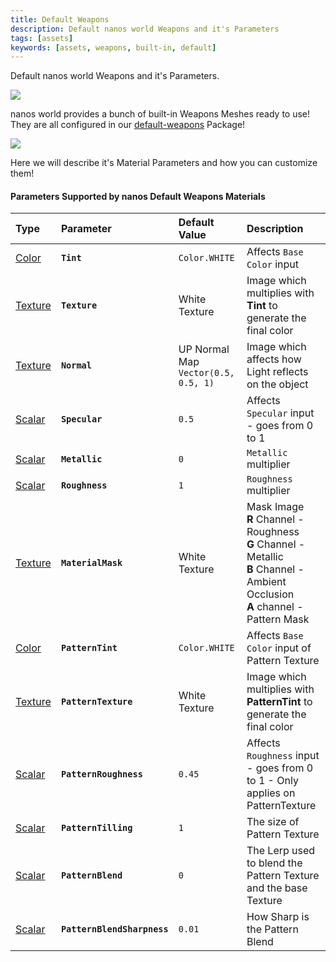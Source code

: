 ```yaml
---
title: Default Weapons
description: Default nanos world Weapons and it's Parameters
tags: [assets]
keywords: [assets, weapons, built-in, default]
---
```



Default nanos world Weapons and it's Parameters.

![](/img/docs/weapons-pack.webp)

nanos world provides a bunch of built-in Weapons Meshes ready to use! They are all configured in our [default-weapons](https://store.nanos.world/packages/default-weapons/) Package!

![](/img/docs/default-weapons-01.jpg)

Here we will describe it's Material Parameters and how you can customize them!

#### Parameters Supported by nanos Default Weapons Materials

| Type | Parameter | Default Value | Description |
| :--- | :--- | :--- | :--- |
| [Color](/scripting-reference/classes/base-classes/paintable.mdx#setmaterialcolorparameter) | **`Tint`** | `Color.WHITE` | Affects `Base Color` input | **Tint** multiplies with **Texture** parameter to generate the final color |
| [Texture](/scripting-reference/classes/base-classes/paintable.mdx#setmaterialtextureparameter) | **`Texture`** | White Texture | Image which multiplies with **Tint** to generate the final color |
| [Texture](/scripting-reference/classes/base-classes/paintable.mdx#setmaterialtextureparameter) | **`Normal`** | UP Normal Map `Vector(0.5, 0.5, 1)` | Image which affects how Light reflects on the object |
| [Scalar](/scripting-reference/classes/base-classes/paintable.mdx#setmaterialscalarparameter) | **`Specular`** | `0.5` | Affects `Specular` input - goes from 0 to 1 |
| [Scalar​](/scripting-reference/classes/base-classes/paintable.mdx#setmaterialscalarparameter) | **`Metallic`** | `0` | `Metallic` multiplier |
| [Scalar](/scripting-reference/classes/base-classes/paintable.mdx#setmaterialscalarparameter) | **`Roughness`** | `1` | `Roughness` multiplier |
| [Texture](/scripting-reference/classes/base-classes/paintable.mdx#setmaterialtextureparameter) | **`MaterialMask`** | White Texture | Mask Image<br />**R** Channel - Roughness <br />**G** Channel - Metallic <br />**B** Channel - Ambient Occlusion <br />**A** channel - Pattern Mask |
| [Color](/scripting-reference/classes/base-classes/paintable.mdx#setmaterialcolorparameter) | **`PatternTint`** | `Color.WHITE` | Affects `Base Color` input of Pattern Texture | **Tint** multiplies with **PatternTexture** parameter to generate the final color |
| [Texture](/scripting-reference/classes/base-classes/paintable.mdx#setmaterialtextureparameter) | **`PatternTexture`** | White Texture | Image which multiplies with **PatternTint** to generate the final color |
| [Scalar](/scripting-reference/classes/base-classes/paintable.mdx#setmaterialscalarparameter) | **`PatternRoughness`** | `0.45` | Affects `Roughness` input - goes from 0 to 1 - Only applies on PatternTexture |
| [Scalar](/scripting-reference/classes/base-classes/paintable.mdx#setmaterialscalarparameter) | **`PatternTilling`** | `1` | The size of Pattern Texture |
| [Scalar](/scripting-reference/classes/base-classes/paintable.mdx#setmaterialscalarparameter) | **`PatternBlend`** | `0` | The Lerp used to blend the Pattern Texture and the base Texture |
| [Scalar](/scripting-reference/classes/base-classes/paintable.mdx#setmaterialscalarparameter) | **`PatternBlendSharpness`** | `0.01` | How Sharp is the Pattern Blend |